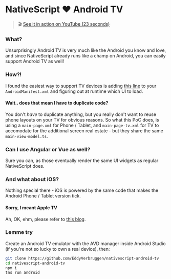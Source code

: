 # NativeScript ❤️ Android TV

> 🎬 [See it in action on YouTube (23 seconds)](https://www.youtube.com/watch?v=b9Wv0IzN3ts)

### What?
Unsurprisingly Android TV is very much like the Android you know and love,
and since NativeScript already runs like a champ on Android, you can easily
support Android TV as well!

### How?!
I found the easiest way to support TV devices is adding [this line](https://github.com/EddyVerbruggen/nativescript-android-tv/blob/3b3201e979bff762cc4bc36ad04eb946cb48bd6d/app/App_Resources/Android/AndroidManifest.xml#L48) to your `AndroidManifest.xml`
and figuring out at runtime which UI to load.

#### Wait.. does that mean I have to duplicate code?
You don't *have* to duplicate anything, but you really don't want to reuse phone layouts on your TV
for obvious reasons. So what this PoC does, is using a `main-page.xml` for Phone / Tablet, and `main-page-tv.xml`
for TV to accomodate for the additional screen real estate - but they share the same `main-view-model.ts`.

### Can I use Angular or Vue as well?
Sure you can, as those eventually render the same UI widgets as regular NativeScript does.

### And what about iOS?
Nothing special there - iOS is powered by the same code that makes the Android Phone / Tablet version tick.

#### Sorry, I meant Apple TV
Ah, OK, ehm, please refer to [this blog](https://www.nativescript.org/blog/running-the-nativescript-runtime-for-ios-on-apple-tv).

### Lemme try
Create an Android TV emulator with the AVD manager inside Android Studio (if you're not so lucky to own a real device), then:
 
```bash
git clone https://github.com/EddyVerbruggen/nativescript-android-tv
cd nativescript-android-tv
npm i
tns run android
```
